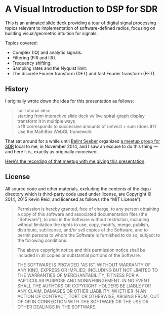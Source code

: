 A Visual Introduction to DSP for SDR
====================================

This is an animated slide deck providing a tour of digital signal processing topics relevant to implementation of software-defined radios, focusing on building visual/geometric intuition for signals.

Topics covered:

* Complex (IQ) and analytic signals.
* Filtering (FIR and IIR).
* Frequency shifting.
* Sampling rates and the Nyquist limit.
* The discrete Fourier transform (DFT) and fast Fourier transform (FFT).

History
-------

I originally wrote down the idea for this presentation as follows:

> sdr tutorial idea:  
> starting from interactive slide deck w/ live spiral-graph display  
> transform it in multiple ways  
> a fft corresponds to successive amounts of untwist + sum (does it?)  
> Use the MathBox WebGL framework

That sat around for a while until <a href="https://twitter.com/spenchdotnet">Balint Seeber</a> organized <a href="http://www.meetup.com/Cyberspectrum/">a meetup group for SDR</a> local to me, in November 2014, and I saw an excuse to do this thing — and here it is, exactly as originally conceived.

[Here's the recording of that meetup with me giving this presentation](https://www.youtube.com/watch?v=DUGr_Z04SKs&t=12m30s).

License
-------

All source code and other materials, excluding the contents of the `deps/` directory which is third-party code used under license, are Copyright © 2014, 2015 Kevin Reid, and licensed as follows (the “MIT License”):

> Permission is hereby granted, free of charge, to any person obtaining a copy of this software and associated documentation files (the "Software"), to deal in the Software without restriction, including without limitation the rights to use, copy, modify, merge, publish, distribute, sublicense, and/or sell copies of the Software, and to permit persons to whom the Software is furnished to do so, subject to the following conditions:
> 
> The above copyright notice and this permission notice shall be included in all copies or substantial portions of the Software.
> 
> THE SOFTWARE IS PROVIDED "AS IS", WITHOUT WARRANTY OF ANY KIND, EXPRESS OR IMPLIED, INCLUDING BUT NOT LIMITED TO THE WARRANTIES OF MERCHANTABILITY, FITNESS FOR A PARTICULAR PURPOSE AND NONINFRINGEMENT. IN NO EVENT SHALL THE AUTHORS OR COPYRIGHT HOLDERS BE LIABLE FOR ANY CLAIM, DAMAGES OR OTHER LIABILITY, WHETHER IN AN ACTION OF CONTRACT, TORT OR OTHERWISE, ARISING FROM, OUT OF OR IN CONNECTION WITH THE SOFTWARE OR THE USE OR OTHER DEALINGS IN THE SOFTWARE.
